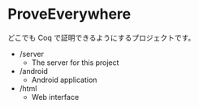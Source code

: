 ProveEverywhere
===============

どこでも Coq で証明できるようにするプロジェクトです。

- /server
  - The server for this project
- /android
  - Android application
- /html
  - Web interface
